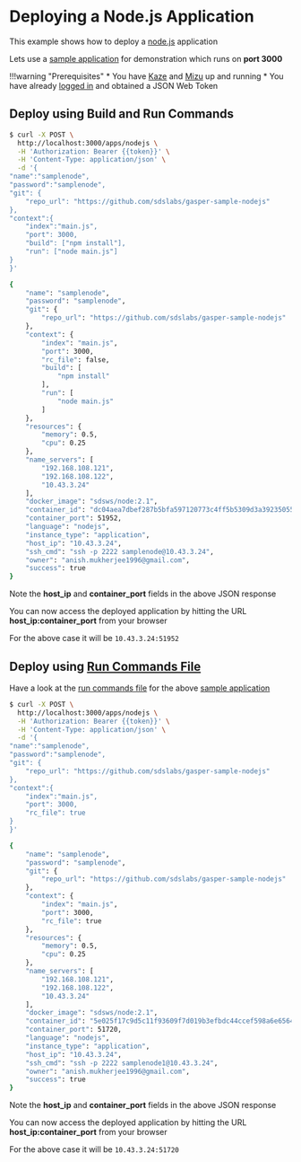 # Deploying a Node.js Application

This example shows how to deploy a [node.js](https://nodejs.org/en/) application

Lets use a [sample application](https://github.com/sdslabs/gasper-sample-nodejs) for demonstration which runs on **port 3000** 

!!!warning "Prerequisites"
    * You have [Kaze](/configurations/kaze/) and [Mizu](/configurations/mizu/) up and running
    * You have already [logged in](/examples/login/) and obtained a JSON Web Token


## Deploy using Build and Run Commands

```bash
$ curl -X POST \
  http://localhost:3000/apps/nodejs \
  -H 'Authorization: Bearer {{token}}' \
  -H 'Content-Type: application/json' \
  -d '{
"name":"samplenode",
"password":"samplenode",
"git": {
	"repo_url": "https://github.com/sdslabs/gasper-sample-nodejs"
},
"context":{
    "index":"main.js",
    "port": 3000,
    "build": ["npm install"],
    "run": ["node main.js"]
}
}'

{
    "name": "samplenode",
    "password": "samplenode",
    "git": {
        "repo_url": "https://github.com/sdslabs/gasper-sample-nodejs"
    },
    "context": {
        "index": "main.js",
        "port": 3000,
        "rc_file": false,
        "build": [
            "npm install"
        ],
        "run": [
            "node main.js"
        ]
    },
    "resources": {
        "memory": 0.5,
        "cpu": 0.25
    },
    "name_servers": [
        "192.168.108.121",
        "192.168.108.122",
        "10.43.3.24"
    ],
    "docker_image": "sdsws/node:2.1",
    "container_id": "dc04aea7dbef287b5bfa597120773c4ff5b5309d3a39235055ff80e9ffbee00f",
    "container_port": 51952,
    "language": "nodejs",
    "instance_type": "application",
    "host_ip": "10.43.3.24",
    "ssh_cmd": "ssh -p 2222 samplenode@10.43.3.24",
    "owner": "anish.mukherjee1996@gmail.com",
    "success": true
}
```

Note the **host_ip** and **container_port** fields in the above JSON response

You can now access the deployed application by hitting the URL **host_ip:container_port** from your browser

For the above case it will be `10.43.3.24:51952` 

## Deploy using [Run Commands File](/configurations/global/#run-commands-file)

Have a look at the [run commands file](https://github.com/sdslabs/gasper-sample-nodejs/blob/master/Gasperfile.txt) for the above [sample application](https://github.com/sdslabs/gasper-sample-nodejs)

```bash
$ curl -X POST \
  http://localhost:3000/apps/nodejs \
  -H 'Authorization: Bearer {{token}}' \
  -H 'Content-Type: application/json' \
  -d '{
"name":"samplenode",
"password":"samplenode",
"git": {
	"repo_url": "https://github.com/sdslabs/gasper-sample-nodejs"
},
"context":{
    "index":"main.js",
    "port": 3000,
    "rc_file": true
}
}'

{
    "name": "samplenode",
    "password": "samplenode",
    "git": {
        "repo_url": "https://github.com/sdslabs/gasper-sample-nodejs"
    },
    "context": {
        "index": "main.js",
        "port": 3000,
        "rc_file": true
    },
    "resources": {
        "memory": 0.5,
        "cpu": 0.25
    },
    "name_servers": [
        "192.168.108.121",
        "192.168.108.122",
        "10.43.3.24"
    ],
    "docker_image": "sdsws/node:2.1",
    "container_id": "5e025f17c9d5c11f93609f7d019b3efbdc44ccef598a6e6564973da895e5e366",
    "container_port": 51720,
    "language": "nodejs",
    "instance_type": "application",
    "host_ip": "10.43.3.24",
    "ssh_cmd": "ssh -p 2222 samplenode1@10.43.3.24",
    "owner": "anish.mukherjee1996@gmail.com",
    "success": true
}
```

Note the **host_ip** and **container_port** fields in the above JSON response

You can now access the deployed application by hitting the URL **host_ip:container_port** from your browser

For the above case it will be `10.43.3.24:51720`
